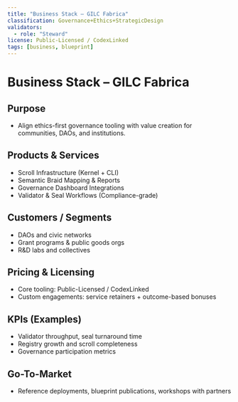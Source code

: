 ```yaml
---
title: "Business Stack – GILC Fabrica"
classification: Governance+Ethics+StrategicDesign
validators:
  - role: "Steward"
license: Public-Licensed / CodexLinked
tags: [business, blueprint]
---
```


# Business Stack – GILC Fabrica

Purpose
-------
- Align ethics-first governance tooling with value creation for communities, DAOs, and institutions.

Products & Services
-------------------
- Scroll Infrastructure (Kernel + CLI)
- Semantic Braid Mapping & Reports
- Governance Dashboard Integrations
- Validator & Seal Workflows (Compliance-grade)

Customers / Segments
--------------------
- DAOs and civic networks
- Grant programs & public goods orgs
- R&D labs and collectives

Pricing & Licensing
-------------------
- Core tooling: Public-Licensed / CodexLinked
- Custom engagements: service retainers + outcome-based bonuses

KPIs (Examples)
---------------
- Validator throughput, seal turnaround time
- Registry growth and scroll completeness
- Governance participation metrics

Go-To-Market
------------
- Reference deployments, blueprint publications, workshops with partners

